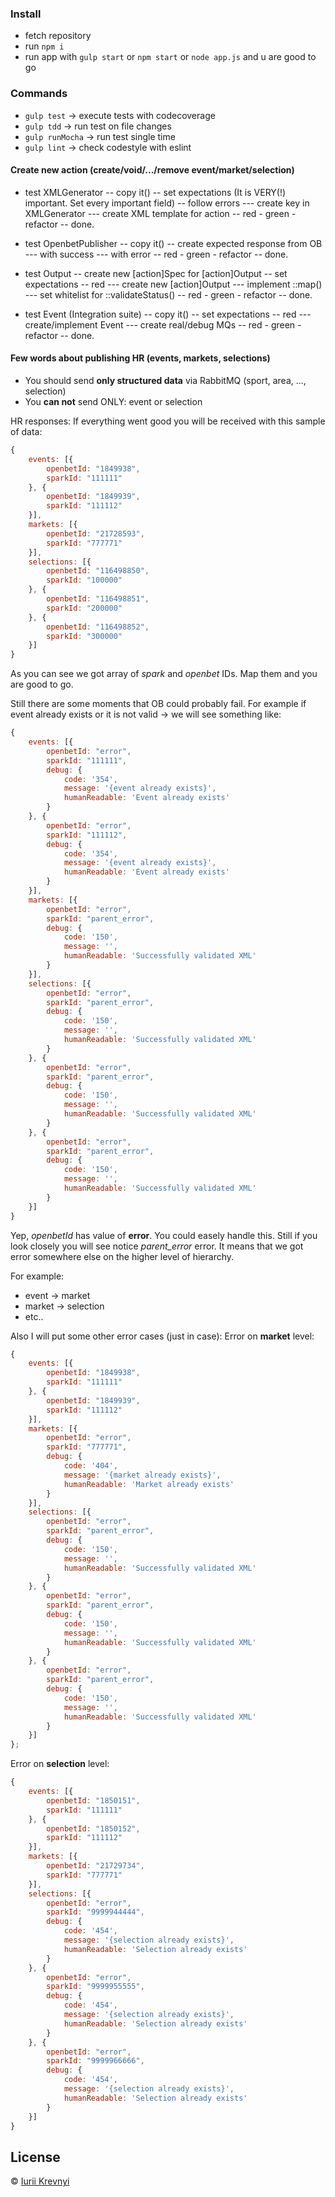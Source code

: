 ### Install
- fetch repository
- run `npm i`
- run app with `gulp start` or `npm start` or `node app.js` and u are good to go

### Commands
- `gulp test` -> execute tests with codecoverage
- `gulp tdd` -> run test on file changes
- `gulp runMocha` -> run test single time
- `gulp lint` -> check codestyle with eslint

#### Create new action (create/void/.../remove event/market/selection)
- test XMLGenerator
-- copy it()
-- set expectations (It is VERY(!) important. Set every important field)
-- follow errors
--- create key in XMLGenerator
--- create XML template for action
-- red - green - refactor
-- done.

- test OpenbetPublisher
-- copy it()
-- create expected response from OB
--- with success
--- with error
-- red - green - refactor
-- done.

- test Output
-- create new [action]Spec for [action]Output
-- set expectations
-- red
--- create new [action]Output
--- implement ::map()
--- set whitelist for ::validateStatus()
-- red - green - refactor
-- done.

- test Event (Integration suite)
-- copy it()
-- set expectations
-- red
--- create/implement Event
--- create real/debug MQs
-- red - green - refactor
-- done.


#### Few words about publishing HR (events, markets, selections)
- You should send **only structured data** via RabbitMQ (sport, area, ..., selection)
- You **can not** send ONLY: event or selection

HR responses:
If everything went good you will be received with this sample of data:
```javascript
{
    events: [{
        openbetId: "1849938",
        sparkId: "111111"
    }, {
        openbetId: "1849939",
        sparkId: "111112"
    }],
    markets: [{
        openbetId: "21728593",
        sparkId: "777771"
    }],
    selections: [{
        openbetId: "116498850",
        sparkId: "100000"
    }, {
        openbetId: "116498851",
        sparkId: "200000"
    }, {
        openbetId: "116498852",
        sparkId: "300000"
    }]
}
```

As you can see we got array of *spark* and *openbet* IDs. Map them and you are good to go.

Still there are some moments that OB could probably fail. For example if event already exists or it is not valid -> we will see something like:
```javascript
{
    events: [{
        openbetId: "error",
        sparkId: "111111",
        debug: {
            code: '354',
            message: '{event already exists}',
            humanReadable: 'Event already exists'
        }
    }, {
        openbetId: "error",
        sparkId: "111112",
        debug: {
            code: '354',
            message: '{event already exists}',
            humanReadable: 'Event already exists'
        }
    }],
    markets: [{
        openbetId: "error",
        sparkId: "parent_error",
        debug: {
            code: '150',
            message: '',
            humanReadable: 'Successfully validated XML'
        }
    }],
    selections: [{
        openbetId: "error",
        sparkId: "parent_error",
        debug: {
            code: '150',
            message: '',
            humanReadable: 'Successfully validated XML'
        }
    }, {
        openbetId: "error",
        sparkId: "parent_error",
        debug: {
            code: '150',
            message: '',
            humanReadable: 'Successfully validated XML'
        }
    }, {
        openbetId: "error",
        sparkId: "parent_error",
        debug: {
            code: '150',
            message: '',
            humanReadable: 'Successfully validated XML'
        }
    }]
}
```
Yep, *openbetId* has value of **error**. You could easely handle this.
Still if you look closely you will see notice *parent_error* error. It means that we got error somewhere else on the higher level of hierarchy. 

For example:
- event -> market
- market -> selection
- etc..

Also I will put some other error cases (just in case):
Error on **market** level:
```javascript
{
    events: [{
        openbetId: "1849938",
        sparkId: "111111"
    }, {
        openbetId: "1849939",
        sparkId: "111112"
    }],
    markets: [{
        openbetId: "error",
        sparkId: "777771",
        debug: {
            code: '404',
            message: '{market already exists}',
            humanReadable: 'Market already exists'
        }
    }],
    selections: [{
        openbetId: "error",
        sparkId: "parent_error",
        debug: {
            code: '150',
            message: '',
            humanReadable: 'Successfully validated XML'
        }
    }, {
        openbetId: "error",
        sparkId: "parent_error",
        debug: {
            code: '150',
            message: '',
            humanReadable: 'Successfully validated XML'
        }
    }, {
        openbetId: "error",
        sparkId: "parent_error",
        debug: {
            code: '150',
            message: '',
            humanReadable: 'Successfully validated XML'
        }
    }]
};
```

Error on **selection** level:
```javascript
{
    events: [{
        openbetId: "1850151",
        sparkId: "111111"
    }, {
        openbetId: "1850152",
        sparkId: "111112"
    }],
    markets: [{
        openbetId: "21729734",
        sparkId: "777771"
    }],
    selections: [{
        openbetId: "error",
        sparkId: "9999944444",
        debug: {
            code: '454',
            message: '{selection already exists}',
            humanReadable: 'Selection already exists'
        }
    }, {
        openbetId: "error",
        sparkId: "9999955555",
        debug: {
            code: '454',
            message: '{selection already exists}',
            humanReadable: 'Selection already exists'
        }
    }, {
        openbetId: "error",
        sparkId: "9999966666",
        debug: {
            code: '454',
            message: '{selection already exists}',
            humanReadable: 'Selection already exists'
        }
    }]
}
```

## License

 © [Iurii Krevnyi]()